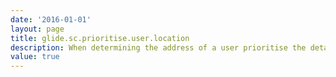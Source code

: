 ```yaml
---
date: '2016-01-01'
layout: page
title: glide.sc.prioritise.user.location
description: When determining the address of a user prioritise the details on an associated location record over the details on the user record itself
value: true
---
```

